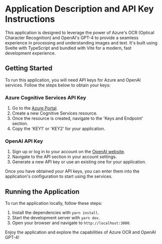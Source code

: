 # Application Description and API Key Instructions

This application is designed to leverage the power of Azure's OCR (Optical Character Recognition) and OpenAI's GPT-4 to provide a seamless experience in processing and understanding images and text. It's built using Svelte with TypeScript and bundled with Vite for a modern, fast development experience.

## Getting Started

To run this application, you will need API keys for Azure and OpenAI services. Follow the steps below to obtain your keys:

### Azure Cognitive Services API Key

1. Go to the [Azure Portal](https://portal.azure.com/).
2. Create a new Cognitive Services resource.
3. Once the resource is created, navigate to the 'Keys and Endpoint' section.
4. Copy the 'KEY1' or 'KEY2' for your application.

### OpenAI API Key

1. Sign up or log in to your account on the [OpenAI website](https://openai.com/).
2. Navigate to the API section in your account settings.
3. Generate a new API key or use an existing one for your application.

Once you have obtained your API keys, you can enter them into the application's configuration to start using the services.

## Running the Application

To run the application locally, follow these steps:

1. Install the dependencies with `yarn install`.
2. Start the development server with `yarn dev`.
3. Open your browser and navigate to `http://localhost:3000`.

Enjoy the application and explore the capabilities of Azure OCR and OpenAI GPT-4!
